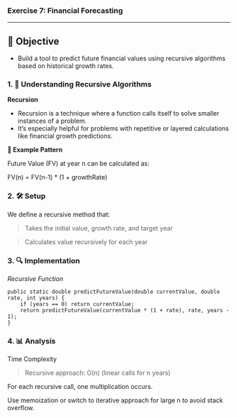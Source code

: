 ### Exercise 7: Financial Forecasting
---
## 🧠 Objective
- Build a tool to predict future financial values using recursive algorithms based on historical growth rates.

### 1. 🔁 Understanding Recursive Algorithms
__Recursion__

- Recursion is a technique where a function calls itself to solve smaller instances of a problem.
- It’s especially helpful for problems with repetitive or layered calculations like financial growth predictions.

__🔁 Example Pattern__

Future Value (FV) at year n can be calculated as:

FV(n) = FV(n-1) * (1 + growthRate)
	
### 2. 🛠️ Setup

We define a recursive method that:

> Takes the initial value, growth rate, and target year

> Calculates value recursively for each year

### 3. 🔍 Implementation
_Recursive Function_

``` 
public static double predictFutureValue(double currentValue, double rate, int years) {
    if (years == 0) return currentValue;
    return predictFutureValue(currentValue * (1 + rate), rate, years - 1);
}

```

### 4. 📊 Analysis

Time Complexity

> Recursive approach: O(n) (linear calls for n years)

For each recursive call, one multiplication occurs. 

Use memoization or switch to iterative approach for large n to avoid stack overflow.

